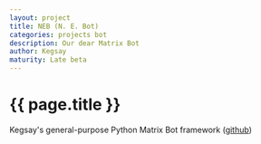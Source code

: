 ```yaml
---
layout: project
title: NEB (N. E. Bot) 
categories: projects bot
description: Our dear Matrix Bot
author: Kegsay
maturity: Late beta
---
```


# {{ page.title }}
Kegsay's general-purpose Python Matrix Bot framework ([github](https://github.com/Kegsay/Matrix-NEB))
